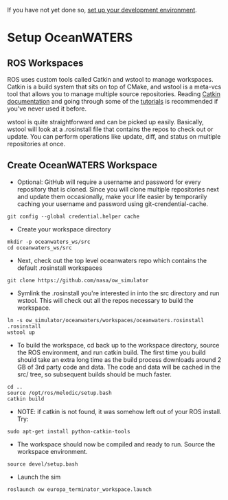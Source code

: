 If you have not yet done so, [set up your development environment](setup_dev_env.md).

Setup OceanWATERS
=================

ROS Workspaces
--------------

ROS uses custom tools called Catkin and wstool to manage workspaces. Catkin is a
build system that sits on top of CMake, and wstool is a meta-vcs tool that
allows you to manage multiple source repositories. Reading
[Catkin documentation](https://wiki.ros.org/catkin) and going through some of
the [tutorials](https://wiki.ros.org/catkin/Tutorials) is recommended if you've
never used it before.

wstool is quite straightforward and can be picked up easily. Basically, wstool
will look at a .rosinstall file that contains the repos to check out or update.
You can perform operations like update, diff, and status on multiple
repositories at once.

Create OceanWATERS Workspace
----------------------------
* Optional: GitHub will require a username and password for every repository
that is cloned. Since you will clone multiple repositories next and update them
occasionally, make your life easier by temporarily caching your username and
password using git-crendential-cache.
```
git config --global credential.helper cache
```
* Create your workspace directory
```
mkdir -p oceanwaters_ws/src
cd oceanwaters_ws/src
```
* Next, check out the top level oceanwaters repo which contains the default
.rosinstall workspaces
```
git clone https://github.com/nasa/ow_simulator
```
* Symlink the .rosinstall you're interested in into the src directory and run
wstool. This will check out all the repos necessary to build the workspace.
```
ln -s ow_simulator/oceanwaters/workspaces/oceanwaters.rosinstall .rosinstall
wstool up
```
* To build the workspace, cd back up to the workspace directory, source the ROS
environment, and run catkin build. The first time you build should take an extra
long time as the build process downloads around 2 GB of 3rd party code and data.
The code and data will be cached in the src/ tree, so subsequent builds should
be much faster.
```
cd ..
source /opt/ros/melodic/setup.bash
catkin build
```
* NOTE: if catkin is not found, it was somehow left out of your ROS install.  Try:
```
sudo apt-get install python-catkin-tools
```
* The workspace should now be compiled and ready to run. Source the workspace
environment.
```
source devel/setup.bash
```
* Launch the sim
```
roslaunch ow europa_terminator_workspace.launch
```
